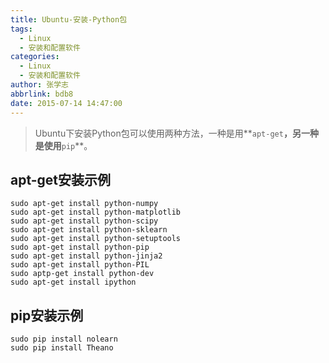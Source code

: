 ```yaml
---
title: Ubuntu-安装-Python包
tags:
  - Linux
  - 安装和配置软件
categories:
  - Linux
  - 安装和配置软件
author: 张学志
abbrlink: bdb8
date: 2015-07-14 14:47:00
---
```





> Ubuntu下安装Python包可以使用两种方法，一种是用**`apt-get`**，另一种是使用**`pip`**。

## apt-get安装示例
```
sudo apt-get install python-numpy
sudo apt-get install python-matplotlib 
sudo apt-get install python-scipy
sudo apt-get install python-sklearn
sudo apt-get install python-setuptools 
sudo apt-get install python-pip 
sudo apt-get install python-jinja2
sudo apt-get install python-PIL 
sudo aptp-get install python-dev
sudo apt-get install ipython
```

## pip安装示例
```
sudo pip install nolearn​
sudo pip install Theano
```


